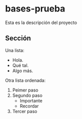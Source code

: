 # bases-prueba
Esta es la descripción del proyecto

## Sección
Una lista:
- Hola.
- Qué tal.
- Algo más.

Otra lista ordenada:
1. Peimer paso
2. Segundo paso
   - Importante
   - Recordar
3. Tercer paso 
